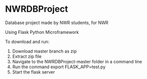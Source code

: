 # NWRDBProject
Database project made by NWR students, for NWR

Using Flask Python Microframework

To download and run:
1. Download master branch as zip
2. Extract zip file
3. Navigate to the NWRDBProject-master folder in a command line
4. Run the command export FLASK_APP=test.py
5. Start the flask server
